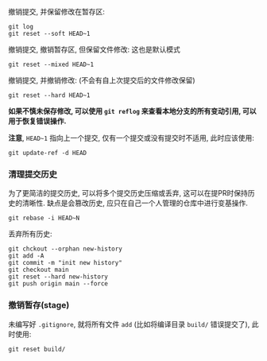 撤销提交, 并保留修改在暂存区:
```shell
git log
git reset --soft HEAD~1
```

撤销提交, 撤销暂存区, 但保留文件修改: 这也是默认模式
```shell
git reset --mixed HEAD~1
```

撤销提交, 并撤销修改: (不会有自上次提交后的文件修改保留)
```shell
git reset --hard HEAD~1
```

**如果不慎未保存修改, 可以使用 `git reflog` 来查看本地分支的所有变动引用, 可以用于恢复错误操作.**

**注意**, `HEAD~1` 指向上一个提交, 仅有一个提交或没有提交时不适用, 此时应该使用:
```shell
git update-ref -d HEAD
```

### 清理提交历史

为了更简洁的提交历史, 可以将多个提交历史压缩或丢弃, 这可以在提PR时保持历史的清晰性. 缺点是会篡改历史, 应只在自己一个人管理的仓库中进行变基操作.

```shell
git rebase -i HEAD~N
```

丢弃所有历史:

```shell
git chckout --orphan new-history
git add -A
git commit -m "init new history"
git checkout main
git reset --hard new-history
git push origin main --force
```

### 撤销暂存(stage)

未编写好 `.gitignore`, 就将所有文件 `add` (比如将编译目录 `build/` 错误提交了), 此时使用:

```shell
git reset build/
```